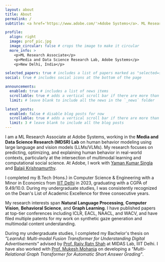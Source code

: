 ```yaml
---
layout: about
title: About
permalink: /
subtitle: <a href='https://www.adobe.com/'>Adobe Systems</a>. ML Research Associate. New Delhi, India.

profile:
  align: right
  image: prof_pic.jpg
  image_circular: false # crops the image to make it circular
  more_info: >
    <p>ML Research Associate</p>
    <p>Media and Data Science Research Lab, Adobe Systems</p>
    <p>New Delhi, India</p>

selected_papers: true # includes a list of papers marked as "selected={true}"
social: true # includes social icons at the bottom of the page

announcements:
  enabled: true # includes a list of news items
  scrollable: true # adds a vertical scroll bar if there are more than 3 news items
  limit: # leave blank to include all the news in the `_news` folder

latest_posts:
  enabled: false # disable blog posts for now
  scrollable: true # adds a vertical scroll bar if there are more than 3 new posts items
  limit: 3 # leave blank to include all the blog posts
---
```


I am a ML Research Associate at Adobe Systems, working in the **Media and Data Science Research (MDSR) Lab** on human behavior modeling using large language and vision models (LLMs/VLMs). My research focuses on predicting, optimizing, and explaining human behavior in real-world contexts, particularly at the intersection of multimodal learning and computational social science. At Adobe, I work with [Yaman Kumar Singla](https://sites.google.com/view/yaman-kumar/) and [Balaji Krishnamurthy](https://scholar.google.com/citations?user=n8iUBg8AAAAJ&hl=en).

I completed my B.Tech (Hons.) in Computer Science & Engineering with a Minor in Economics from [IIIT Delhi](https://iiitd.ac.in/) in 2023, graduating with a CGPA of 9.49/10.0. During my undergraduate studies, I was consistently recognized on the Dean's List of Academic Excellence for three consecutive years.

My research interests span **Natural Language Processing**, **Computer Vision**, **Behavioral Science**, and **Graph Learning**. I have published papers at top-tier conferences including ICLR, EACL, NAACL, and WACV, and have filed multiple patents for my work on synthetic gaze generation and multimodal content understanding.

During my undergraduate studies, I completed my Bachelor's thesis on *"LearnAd: Multi-modal Fusion Transformer for Understanding Digital Advertisements"* advised by [Prof. Rajiv Ratn Shah](https://midas.iiitd.ac.in/) at MIDAS Lab, IIIT Delhi. I have also worked with [Prof. Mukesh Mohania](https://scholar.google.com/citations?user=zgaqvNQAAAAJ&hl=en) on developing a *"Multi-Relational Graph Transformer for Automatic Short Answer Grading"*.
